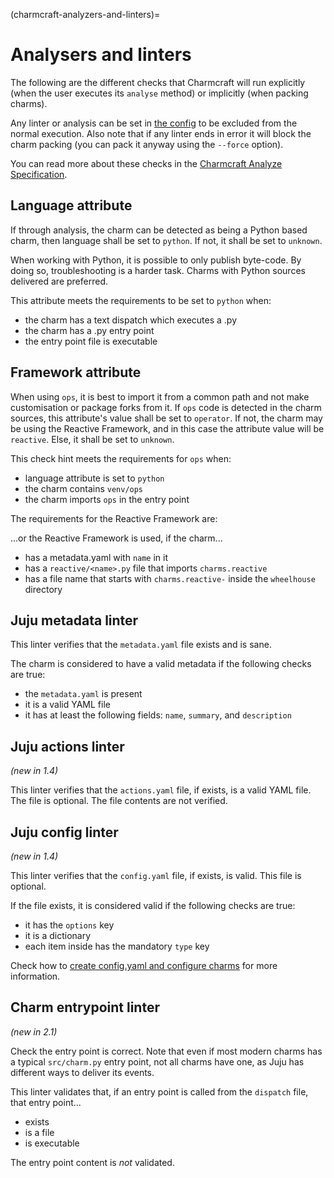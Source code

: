 (charmcraft-analyzers-and-linters)=

# Analysers and linters

The following are the different checks that Charmcraft will run explicitly (when the user executes its `analyse` method) or implicitly (when packing charms). 

Any linter or analysis can be set in [the config](https://juju.is/docs/sdk/charmcraft-config) to be excluded from the normal execution. Also note that if any linter ends in error it will block the charm packing (you can pack it anyway using  the `--force` option). 

You can read more about these checks in the [Charmcraft Analyze Specification](https://discourse.charmhub.io/t/proposal-charmcraft-analyze/4792).


## Language attribute

If through analysis, the charm can be detected as being a Python based charm, then language shall be set to `python`. If not, it shall be set to `unknown`.

When working with Python, it is possible to only publish byte-code. By doing so, troubleshooting is a harder task. Charms with Python sources delivered are preferred.

This attribute meets the requirements to be set to `python` when:

- the charm has a text dispatch which executes a .py
- the charm has a .py entry point
- the entry point file is executable

## Framework attribute


When using `ops`, it is best to import it from a common path and not make customisation or package forks from it. If `ops` code is detected in the charm sources, this attribute's value shall be set to `operator`. If not, the charm may be using the Reactive Framework, and in this case the attribute value will be `reactive`. Else, it shall be set to `unknown`.

This check hint meets the requirements for `ops` when:

- language attribute is set to `python`
- the charm contains `venv/ops`
- the charm imports `ops` in the entry point

The requirements for the Reactive Framework are:

...or the Reactive Framework is used, if the charm...

- has a metadata.yaml with `name` in it
- has a `reactive/<name>.py` file that imports `charms.reactive`
- has a file name that starts with `charms.reactive-` inside the `wheelhouse` directory


## Juju metadata linter

This linter verifies that the `metadata.yaml` file exists and is sane.

The charm is considered to have a valid metadata if the following checks are true:

- the `metadata.yaml` is present
- it is a valid YAML file
- it has at least the following fields: `name`, `summary`, and `description`


## Juju actions linter

*(new in 1.4)*

This linter verifies that the `actions.yaml` file, if exists, is a valid YAML file. The file is optional. The file contents are not verified.


## Juju config linter

*(new in 1.4)*

This linter verifies that the `config.yaml` file, if exists, is valid. This file is optional.

If the file exists, it is considered valid if the following checks are true:

- it has the `options` key
- it is a dictionary
- each item inside has the mandatory `type` key

Check how to [create config.yaml and configure charms](https://discourse.charmhub.io/t/creating-config-yaml-and-configuring-charms/1039) for more information.


## Charm entrypoint linter

*(new in 2.1)*

Check the entry point is correct. Note that even if most modern charms has a typical `src/charm.py` entry point, not all charms have one, as Juju has different ways to deliver its events.

This linter validates that, if an entry point is called from the `dispatch` file, that entry point...

- exists
- is a file
- is executable

The entry point content is *not* validated.
